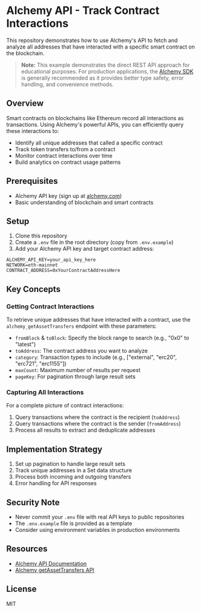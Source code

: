 # Alchemy API - Track Contract Interactions

This repository demonstrates how to use Alchemy's API to fetch and analyze all addresses that have interacted with a specific smart contract on the blockchain.

> **Note:** This example demonstrates the direct REST API approach for educational purposes. For production applications, the [Alchemy SDK](https://docs.alchemy.com/reference/alchemy-sdk-quickstart) is generally recommended as it provides better type safety, error handling, and convenience methods.

## Overview

Smart contracts on blockchains like Ethereum record all interactions as transactions. Using Alchemy's powerful APIs, you can efficiently query these interactions to:

- Identify all unique addresses that called a specific contract
- Track token transfers to/from a contract
- Monitor contract interactions over time
- Build analytics on contract usage patterns

## Prerequisites

- Alchemy API key (sign up at [alchemy.com](https://www.alchemy.com/))
- Basic understanding of blockchain and smart contracts

## Setup

1. Clone this repository
2. Create a `.env` file in the root directory (copy from `.env.example`)
3. Add your Alchemy API key and target contract address:

```
ALCHEMY_API_KEY=your_api_key_here
NETWORK=eth-mainnet
CONTRACT_ADDRESS=0xYourContractAddressHere
```

## Key Concepts

### Getting Contract Interactions

To retrieve unique addresses that have interacted with a contract, use the `alchemy_getAssetTransfers` endpoint with these parameters:

- `fromBlock` & `toBlock`: Specify the block range to search (e.g., "0x0" to "latest")
- `toAddress`: The contract address you want to analyze
- `category`: Transaction types to include (e.g., ["external", "erc20", "erc721", "erc1155"])
- `maxCount`: Maximum number of results per request
- `pageKey`: For pagination through large result sets

### Capturing All Interactions

For a complete picture of contract interactions:

1. Query transactions where the contract is the recipient (`toAddress`)
2. Query transactions where the contract is the sender (`fromAddress`)
3. Process all results to extract and deduplicate addresses

## Implementation Strategy

1. Set up pagination to handle large result sets
2. Track unique addresses in a Set data structure
3. Process both incoming and outgoing transfers
4. Error handling for API responses

## Security Note

- Never commit your `.env` file with real API keys to public repositories
- The `.env.example` file is provided as a template
- Consider using environment variables in production environments

## Resources

- [Alchemy API Documentation](https://docs.alchemy.com/reference/api-overview)
- [Alchemy getAssetTransfers API](https://docs.alchemy.com/reference/alchemy-getassettransfers)

## License

MIT 